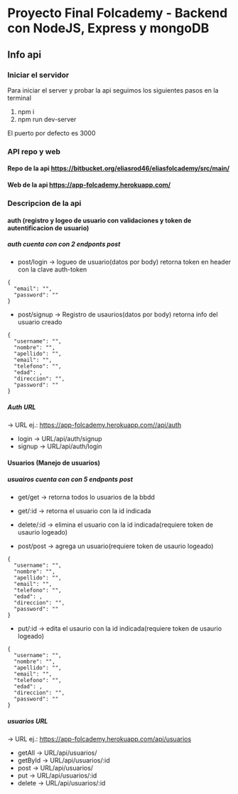 # Proyecto Final Folcademy - Backend con NodeJS, Express y mongoDB

## Info api

### Iniciar el servidor

Para iniciar el server y probar la api seguimos los siguientes pasos en la terminal

1. npm i
1. npm run dev-server

El puerto por defecto es 3000


### API repo y web

#### Repo de la api https://bitbucket.org/eliasrod46/eliasfolcademy/src/main/
#### Web de la api https://app-folcademy.herokuapp.com/


### Descripcion de la api

#### auth (registro y logeo de usuario con validaciones y token de autentificacion de usuario)

##### auth cuenta con con 2 endponts post

- post/login -> logueo de usuario(datos por body)
    retorna token en header con la clave auth-token
```
{
  "email": "",
  "password": ""
}
```

- post/signup -> Registro de usaurios(datos por body)
    retorna info del usuario creado
```
{
  "username": "",
  "nombre": "",
  "apellido": "",
  "email": "",
  "telefono": "",
  "edad": ,
  "direccion": "",
  "password": ""
}
```

##### Auth URL
-> URL ej.: https://app-folcademy.herokuapp.com//api/auth

- login -> URL/api/auth/signup
- signup -> URL/api/auth/login 


#### Usuarios (Manejo de usuarios)

##### usuairos cuenta con con 5 endponts post

- get/get -> retorna todos lo usuarios de la bbdd
- get/:id -> retorna el usuario con la id indicada
- delete/:id -> elimina el usuario con la id indicada(requiere token de usaurio logeado)

- post/post -> agrega un usuario(requiere token de usaurio logeado)
```
{
  "username": "",
  "nombre": "",
  "apellido": "",
  "email": "",
  "telefono": "",
  "edad": ,
  "direccion": "",
  "password": ""
}
```

- put/:id -> edita el usaurio con la id indicada(requiere token de usaurio logeado)
```
{
  "username": "",
  "nombre": "",
  "apellido": "",
  "email": "",
  "telefono": "",
  "edad": ,
  "direccion": "",
  "password": ""
}
```




##### usuarios URL
-> URL ej.: https://app-folcademy.herokuapp.com/api/usuarios

- getAll    -> URL/api/usuarios/
- getById   -> URL/api/usuarios/:id
- post      -> URL/api/usuarios/
- put       -> URL/api/usuarios/:id
- delete    -> URL/api/usuarios/:id